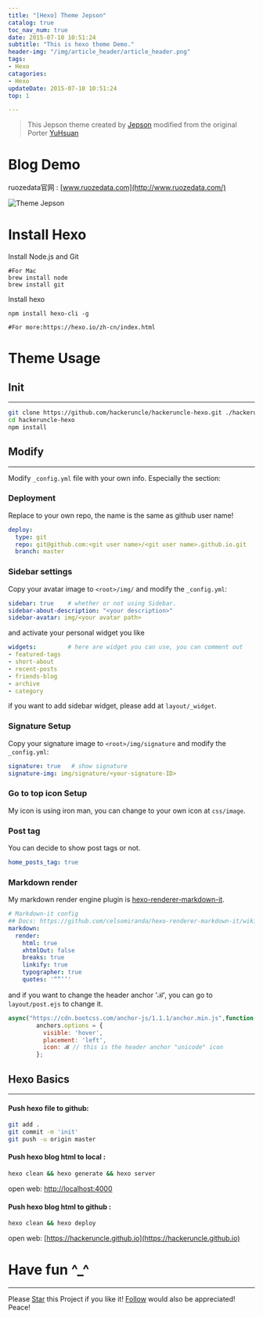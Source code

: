 ```yaml
---
title: "[Hexo] Theme Jepson"
catalog: true
toc_nav_num: true
date: 2015-07-10 10:51:24
subtitle: "This is hexo theme Demo."
header-img: "/img/article_header/article_header.png"
tags:
- Hexo
catagories:
- Hexo
updateDate: 2015-07-10 10:51:24
top: 1

---
```

> This Jepson theme created by [Jepson](http://www.ruozedata.com/) modified from the original Porter [YuHsuan](https://github.com/YenYuHsuan/hexo-theme-beantech)

# Blog Demo

ruozedata官网 : [www.ruozedata.com](http://www.ruozedata.com/)

![Theme Jepson](/img/article/ruozedata.png)

# Install Hexo

Install Node.js  and Git

```shell
#For Mac
brew install node
brew install git
```

Install hexo

```shell
npm install hexo-cli -g

#For more:https://hexo.io/zh-cn/index.html
```

# Theme Usage

## Init

---
```bash
git clone https://github.com/hackeruncle/hackeruncle-hexo.git ./hackeruncle-hexo
cd hackeruncle-hexo
npm install
```

## Modify
---
Modify `_config.yml` file with your own info.
Especially the section:
### Deployment
Replace to your own repo, the name is the same as github user name!
```yml
deploy:
  type: git
  repo: git@github.com:<git user name>/<git user name>.github.io.git
  branch: master
```

### Sidebar settings
Copy your avatar image to `<root>/img/` and modify the `_config.yml`:
```yml
sidebar: true    # whether or not using Sidebar.
sidebar-about-description: "<your description>"
sidebar-avatar: img/<your avatar path>
```
and activate your personal widget you like
```yml
widgets:         # here are widget you can use, you can comment out
- featured-tags
- short-about
- recent-posts
- friends-blog
- archive
- category
```
if you want to add sidebar widget, please add at `layout/_widget`.
### Signature Setup
Copy your signature image to `<root>/img/signature` and modify the `_config.yml`:
```yml
signature: true   # show signature
signature-img: img/signature/<your-signature-ID>
```
### Go to top icon Setup
My icon is using iron man, you can change to your own icon at `css/image`.

### Post tag
You can decide to show post tags or not.
```yml
home_posts_tag: true
```

### Markdown render
My markdown render engine plugin is [hexo-renderer-markdown-it](https://github.com/celsomiranda/hexo-renderer-markdown-it).
```yml
# Markdown-it config
## Docs: https://github.com/celsomiranda/hexo-renderer-markdown-it/wiki
markdown:
  render:
    html: true
    xhtmlOut: false
    breaks: true
    linkify: true
    typographer: true
    quotes: '“”‘’'
```
and if you want to change the header anchor 'ℬ', you can go to `layout/post.ejs` to change it.
```javascript
async("https://cdn.bootcss.com/anchor-js/1.1.1/anchor.min.js",function(){
        anchors.options = {
          visible: 'hover',
          placement: 'left',
          icon: ℬ // this is the header anchor "unicode" icon
        };
```

## Hexo Basics
---
#### Push hexo file to github:
```bash
git add .
git commit -m 'init'
git push -u origin master
```

#### Push hexo blog html to local : 
```bash
hexo clean && hexo generate && hexo server
```
open web: [http://localhost:4000](http://localhost:4000)

#### Push hexo blog html to github :
```bash
hexo clean && hexo deploy
```
open web: [https://hackeruncle.github.io](https://hackeruncle.github.io)

# Have fun ^_^ 
---
<!-- Place this tag in your head or just before your close body tag. -->
<script async defer src="https://buttons.github.io/buttons.js"></script>
<!-- Place this tag where you want the button to render. -->

Please <a class="github-button" href="https://github.com/hackeruncle/hackeruncle-hexo" data-icon="octicon-star" aria-label="Star Jepson/hackeruncle-hexo on GitHub">Star</a> this Project if you like it! <a class="github-button" href="https://github.com/hackeruncle" aria-label="Follow @Jepson on GitHub">Follow</a> would also be appreciated!
Peace!
